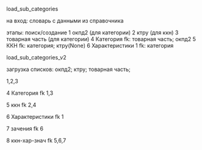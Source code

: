 load_sub_categories

на вход: словарь с данными из справочника

этапы:
поиск/создание
1 окпд2 (для категории)
2 ктру (для ккн)
3 товарная часть (для категории)
4 Категория fk: товарная часть; окпд2
5 ККН fk: категория; ктру(None)
6 Характеристики 1 fk: категория

load_sub_categories_v2

загрузка списков:
окпд2; ктру; товарная часть;

1,2,3

4 Категория fk 1,3

5 ккн fk 2,4

6 Характеристики fk 1

7 зачения fk 6

8 ккн-хар-знач fk 5,6,7
